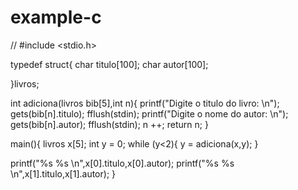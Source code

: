 # example-c
//
#include <stdio.h>

typedef struct{
	char titulo[100];
	char autor[100];
	
	
}livros;

int adiciona(livros bib[5],int n){
	printf("Digite o titulo do livro: \n");
	gets(bib[n].titulo);
	fflush(stdin);
	printf("Digite o nome do autor: \n");
	gets(bib[n].autor);
	fflush(stdin);
	n ++;
	return n;
}

main(){
	livros x[5];
	int y = 0;
	while (y<2){
	y = adiciona(x,y);
}

printf("%s %s \n",x[0].titulo,x[0].autor);
printf("%s %s \n",x[1].titulo,x[1].autor);
}
